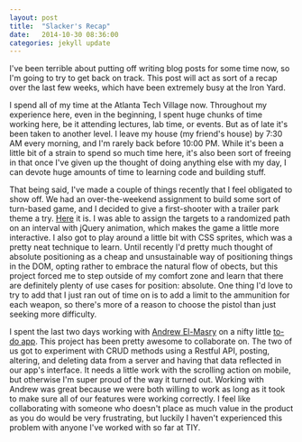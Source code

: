 ```yaml
---
layout: post
title:  "Slacker's Recap"
date:   2014-10-30 08:36:00
categories: jekyll update
---
```


I've been terrible about putting off writing blog posts for some time now, so I'm going to try to get back on track. This post will act as sort of a recap over the last few weeks, which have been extremely busy at the Iron Yard.

I spend all of my time at the Atlanta Tech Village now. Throughout my experience here, even in the beginning, I spent huge chunks of time working here, be it attending lectures, lab time, or events. But as of late it's been taken to another level. I leave my house (my friend's house) by 7:30 AM every morning, and I'm rarely back before 10:00 PM. While it's been a little bit of a strain to spend so much time here, it's also been sort of freeing in that once I've given up the thought of doing anything else with my day, I can devote huge amounts of time to learning code and building stuff.

That being said, I've made a couple of things recently that I feel obligated to show off. We had an over-the-weekend assignment to build some sort of turn-based game, and I decided to give a first-shooter with a trailer park theme a try. [Here](http://rdanieldesign.github.io/TurnGame/) it is. I was able to assign the targets to a randomized path on an interval with jQuery animation, which makes the game a little more interactive. I also got to play around a little bit with CSS sprites, which was a pretty neat technique to learn. Until recently I'd pretty much thought of absolute positioning as a cheap and unsustainable way of positioning things in the DOM, opting rather to embrace the natural flow of obects, but this project forced me to step outside of my comfort zone and learn that there are definitely plenty of use cases for position: absolute. One thing I'd love to try to add that I just ran out of time on is to add a limit to the ammunition for each weapon, so there's more of a reason to choose the pistol than just seeking more difficulty.

I spent the last two days working with [Andrew El-Masry](https://github.com/elmasrya) on a nifty little [to-do app](http://elmasrya.github.io/toDoApp/). This project has been pretty awesome to collaborate on. The two of us got to experiment with CRUD methods using a Restful API, posting, altering, and deleting data from a server and having that data reflected in our app's interface. It needs a little work with the scrolling action on mobile, but otherwise I'm super proud of the way it turned out. Working with Andrew was great because we were both willing to work as long as it took to make sure all of our features were working correctly. I feel like collaborating with someone who doesn't place as much value in the product as you do would be very frustrating, but luckily I haven't experienced this problem with anyone I've worked with so far at TIY.